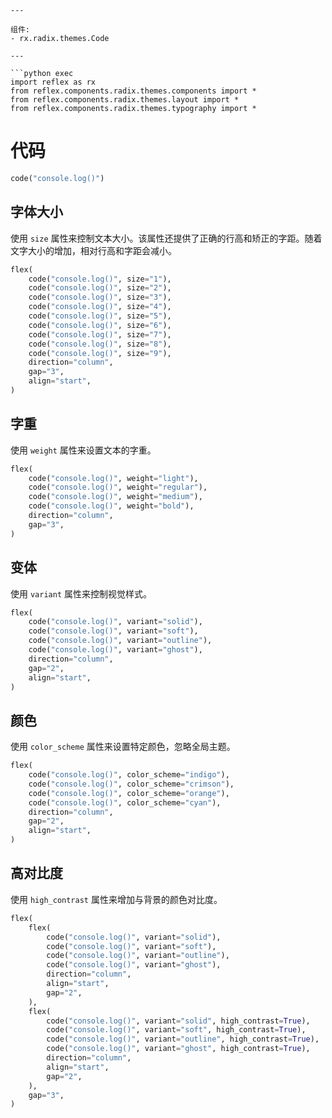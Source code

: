 ```Chinese
---

组件:
- rx.radix.themes.Code

---

```python exec
import reflex as rx
from reflex.components.radix.themes.components import *
from reflex.components.radix.themes.layout import *
from reflex.components.radix.themes.typography import *
```

# 代码

```python demo
code("console.log()")
```

## 字体大小

使用 `size` 属性来控制文本大小。该属性还提供了正确的行高和矫正的字距。随着文字大小的增加，相对行高和字距会减小。

```python demo
flex(
    code("console.log()", size="1"),
    code("console.log()", size="2"),
    code("console.log()", size="3"),
    code("console.log()", size="4"),
    code("console.log()", size="5"),
    code("console.log()", size="6"),
    code("console.log()", size="7"),
    code("console.log()", size="8"),
    code("console.log()", size="9"),
    direction="column",
    gap="3",
    align="start",
)
```

## 字重

使用 `weight` 属性来设置文本的字重。

```python demo
flex(
    code("console.log()", weight="light"),
    code("console.log()", weight="regular"),
    code("console.log()", weight="medium"),
    code("console.log()", weight="bold"),
    direction="column",
    gap="3",
)
```

## 变体

使用 `variant` 属性来控制视觉样式。

```python demo
flex(
    code("console.log()", variant="solid"),
    code("console.log()", variant="soft"),
    code("console.log()", variant="outline"),
    code("console.log()", variant="ghost"),
    direction="column",
    gap="2",
    align="start",
)
```

## 颜色

使用 `color_scheme` 属性来设置特定颜色，忽略全局主题。

```python demo
flex(
    code("console.log()", color_scheme="indigo"),
    code("console.log()", color_scheme="crimson"),
    code("console.log()", color_scheme="orange"),
    code("console.log()", color_scheme="cyan"),
    direction="column",
    gap="2",
    align="start",
)
```

## 高对比度

使用 `high_contrast` 属性来增加与背景的颜色对比度。

```python demo
flex(
    flex(
        code("console.log()", variant="solid"),
        code("console.log()", variant="soft"),
        code("console.log()", variant="outline"),
        code("console.log()", variant="ghost"),
        direction="column",
        align="start",
        gap="2",
    ),
    flex(
        code("console.log()", variant="solid", high_contrast=True),
        code("console.log()", variant="soft", high_contrast=True),
        code("console.log()", variant="outline", high_contrast=True),
        code("console.log()", variant="ghost", high_contrast=True),
        direction="column",
        align="start",
        gap="2",
    ),
    gap="3",
)
```

```

